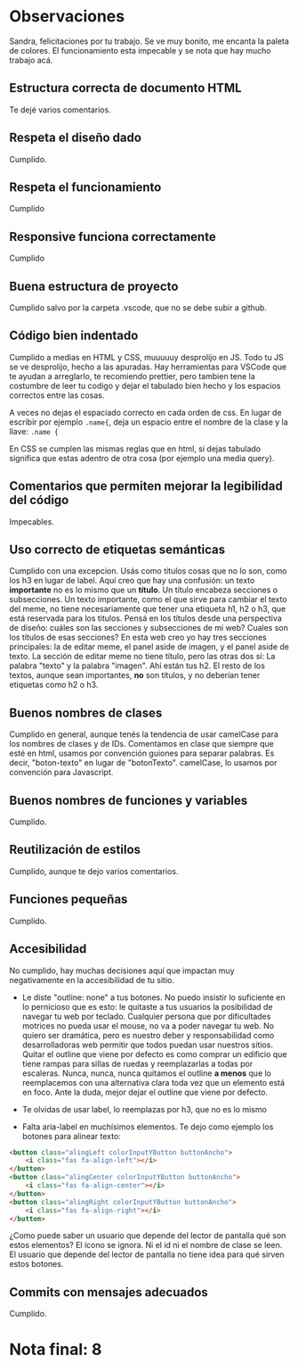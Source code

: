 
# Observaciones

Sandra, felicitaciones por tu trabajo. Se ve muy bonito, me encanta la paleta de colores. El funcionamiento esta impecable y se nota que hay mucho trabajo acá. 

## Estructura correcta de documento HTML

Te dejé varios comentarios. 

## Respeta el diseño dado

Cumplido. 

## Respeta el funcionamiento

Cumplido

## Responsive funciona correctamente

Cumplido

## Buena estructura de proyecto

Cumplido salvo por la carpeta .vscode, que no se debe subir a github. 

## Código bien indentado

Cumplido a medias en HTML y CSS, muuuuuy desprolijo en JS. Todo tu JS se ve desprolijo, hecho a las apuradas. Hay herramientas para VSCode que te ayudan a arreglarlo, te recomiendo prettier, pero tambien tene la costumbre de leer tu codigo y dejar el tabulado bien hecho y los espacios correctos entre las cosas. 

A veces no dejas el espaciado correcto en cada orden de css. En lugar de escribir por ejemplo `.name{`, deja un espacio entre el nombre de la clase y la llave: `.name {`

En CSS se cumplen las mismas reglas que en html, si dejas tabulado significa que estas adentro de otra cosa (por ejemplo una media query).


## Comentarios que permiten mejorar la legibilidad del código

Impecables. 

## Uso correcto de etiquetas semánticas

Cumplido con una excepcion. Usás como títulos cosas que no lo son, como los h3 en lugar de label. Aquí creo que hay una confusión: un texto **importante** no es lo mismo que un **título**. Un título encabeza secciones o subsecciones. Un texto importante, como el que sirve para cambiar el texto del meme, no tiene necesariamente que tener una etiqueta h1, h2 o h3, que está reservada para los titulos. Pensá en los títulos desde una perspectiva de diseño: cuáles son las secciones y subsecciones de mi web? Cuales son los títulos de esas secciones? En esta web creo yo hay tres secciones principales: la de editar meme, el panel aside de imagen, y el panel aside de texto. La sección de editar meme no tiene título, pero las otras dos sí: La palabra "texto" y la palabra "imagen". Ahí están tus h2. El resto de los textos, aunque sean importantes, **no** son títulos, y no deberían tener etiquetas como h2 o h3. 

## Buenos nombres de clases

Cumplido en general, aunque tenés la tendencia de usar camelCase para los nombres de clases y de IDs. Comentamos en clase que siempre que esté en html, usamos por convención guiones para separar palabras. Es decir, "boton-texto" en lugar de "botonTexto". camelCase, lo usamos por convención para Javascript. 

## Buenos nombres de funciones y variables

Cumplido. 

## Reutilización de estilos

Cumplido, aunque te dejo varios comentarios. 

## Funciones pequeñas

Cumplido. 

## Accesibilidad

No cumplido, hay muchas decisiones aquí que impactan muy negativamente en la accesibilidad de tu sitio. 

- Le diste "outline: none" a tus  botones. No puedo insistir lo suficiente en lo pernicioso que es esto: le quitaste a tus usuarios la posibilidad de navegar tu web por teclado. Cualquier persona que por dificultades motrices no pueda usar el mouse, no va a poder navegar tu web. No quiero ser dramática, pero es nuestro deber y responsabilidad como desarrolladoras web permitir que todos puedan usar nuestros sitios. Quitar el outline que viene por defecto es como comprar un edificio que tiene rampas para sillas de ruedas y reemplazarlas a todas por escaleras. Nunca, nunca, nunca quitamos el outline **a menos** que lo reemplacemos con una alternativa clara toda vez que un elemento está en foco. Ante la duda, mejor dejar el outline que viene por defecto. 

- Te olvidas de usar label, lo reemplazas por h3, que no es lo mismo

- Falta aria-label en muchísimos elementos. Te dejo como ejemplo los botones para alinear texto:

```html
<button class="alingLeft colorInputYButton buttonAncho">
    <i class="fas fa-align-left"></i>
</button>
<button class="alingCenter colorInputYButton buttonAncho">
    <i class="fas fa-align-center"></i>
</button>
<button class="alingRight colorInputYButton buttonAncho">
    <i class="fas fa-align-right"></i>
</button>
```

¿Como puede saber un usuario que depende del lector de pantalla qué son estos elementos? El ícono se ignora. Ni el id ni el nombre de clase se leen. El usuario que depende del lector de pantalla no tiene idea para qué sirven estos botones. 


## Commits con mensajes adecuados

Cumplido. 

# Nota final: 8

